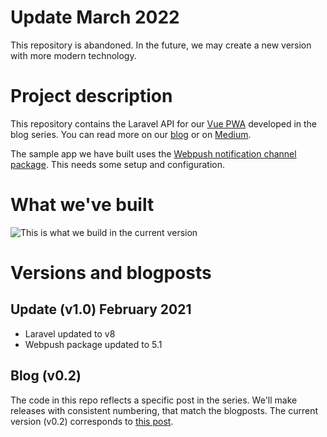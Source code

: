 # Update March 2022
This repository is abandoned. In the future, we may create a new version with more modern technology.
# Project description
This repository contains the Laravel API for
our [Vue PWA](https://github.com/pimhooghiemstra/plintpwa-vue-1) developed in the blog series. You can read more on our [blog](https://www.blog.plint-sites.nl)
or on [Medium](https://medium.com/plint-sites).

The sample app we have built uses the [Webpush notification channel package](https://github.com/laravel-notification-channels/webpush). This needs some setup and configuration.

# What we've built

![This is what we build in the current version](https://www.blog.plint-sites.nl/wordpress/wp-content/uploads/2018/11/notify-with-push.png)

# Versions and blogposts
## Update (v1.0) February 2021
* Laravel updated to v8
* Webpush package updated to 5.1
## Blog (v0.2)
The code in this repo reflects a specific post in the series. We'll make releases with consistent numbering, that match the blogposts. The current version (v0.2) corresponds to [this post](https://www.blog.plint-sites.nl/how-to-add-push-notifications-to-a-progressive-web-app/).
